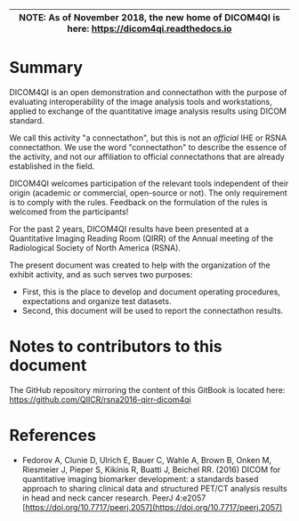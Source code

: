 | NOTE: As of November 2018, the new home of DICOM4QI is here: https://dicom4qi.readthedocs.io|
| --- |

# Summary


DICOM4QI is an open demonstration and connectathon with the purpose of evaluating interoperability of the image analysis tools and workstations, applied to exchange of the quantitative image analysis results using DICOM standard.

We call this activity "a connectathon", but this is not an _official_ IHE or RSNA connectathon. We use the word "connectathon" to describe the essence of the activity, and not our affiliation to official connectathons that are already established in the field.

DICOM4QI welcomes participation of the relevant tools independent of their origin \(academic or commercial, open-source or not\). The only requirement is to comply with the rules. Feedback on the formulation of the rules is welcomed from the participants!

For the past 2 years, DICOM4QI results have been presented at a Quantitative Imaging Reading Room \(QIRR\) of the Annual meeting of the Radiological Society of North America \(RSNA\).

The present document was created to help with the organization of the exhibit activity, and as such serves two purposes:

* First, this is the place to develop and document operating procedures, expectations and organize test datasets.
* Second, this document will be used to report the connectathon results.

# Notes to contributors to this document

The GitHub repository mirroring the content of this GitBook is located here: https://github.com/QIICR/rsna2016-qirr-dicom4qi

# References

* Fedorov A, Clunie D, Ulrich E, Bauer C, Wahle A, Brown B, Onken M, Riesmeier J, Pieper S, Kikinis R, Buatti J, Beichel RR. \(2016\) DICOM for quantitative imaging biomarker development: a standards based approach to sharing clinical data and structured PET/CT analysis results in head and neck cancer research. PeerJ 4:e2057 [https://doi.org/10.7717/peerj.2057](https://doi.org/10.7717/peerj.2057)



